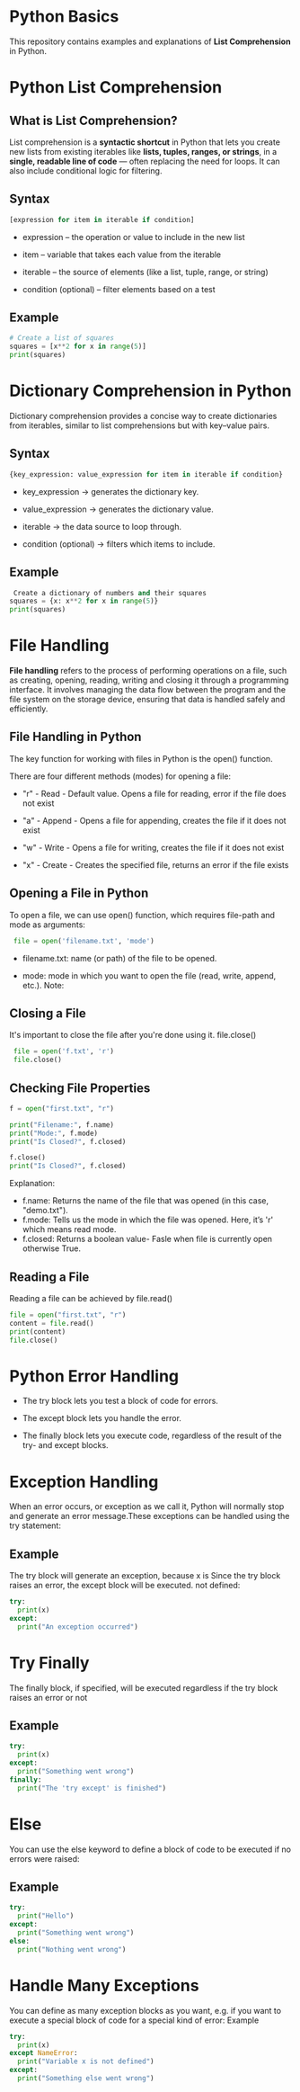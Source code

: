 # Python Basics
This repository contains examples and explanations of **List Comprehension** in Python.

# Python List Comprehension

## What is List Comprehension?

List comprehension is a **syntactic shortcut** in Python that lets you create new lists 
from existing iterables like **lists, tuples, ranges, or strings**, in a **single, readable 
line of code** — often replacing the need for loops.  It can also include conditional logic for filtering.


## Syntax

```python
[expression for item in iterable if condition]

```
* expression – the operation or value to include in the new list

* item – variable that takes each value from the iterable

* iterable – the source of elements (like a list, tuple, range, or string)

* condition (optional) – filter elements based on a test

## Example

```python
# Create a list of squares
squares = [x**2 for x in range(5)]
print(squares)


```

# Dictionary Comprehension in Python

Dictionary comprehension provides a concise way to create dictionaries from iterables, similar to list comprehensions but with key–value pairs.

## Syntax
```python
{key_expression: value_expression for item in iterable if condition}
```
* key_expression → generates the dictionary key.

* value_expression → generates the dictionary value.

* iterable → the data source to loop   through.

* condition (optional) → filters which items to include.

## Example
```python
 Create a dictionary of numbers and their squares
squares = {x: x**2 for x in range(5)}
print(squares)

```
# File Handling 
**File handling** refers to the process of performing operations on a file, such as creating, opening, 
reading, writing and closing it through a programming interface. It involves managing the data flow 
between the program and the file system on the storage device, ensuring that data is handled safely and efficiently.

## File Handling in Python
The key function for working with files in Python is the open() function.

There are four different methods (modes) for opening a file:

* "r" - Read - Default value. Opens a file for reading, error if the file does not exist

* "a" - Append - Opens a file for appending, creates the file if it does not exist

* "w" - Write - Opens a file for writing, creates the file if it does not exist

* "x" - Create - Creates the specified file, returns an error if the file exists


## Opening a File in Python
To open a file, we can use open() function, which requires file-path and mode as arguments:

```python
 file = open('filename.txt', 'mode')

```

* filename.txt: name (or path) of the file to be opened.

* mode: mode in which you want to open the file (read, write, append, etc.).
Note: 

## Closing a File
It's important to close the file after you're done using it. file.close()

```python
 file = open('f.txt', 'r')
 file.close()
```
## Checking File Properties
```python
f = open("first.txt", "r")

print("Filename:", f.name)
print("Mode:", f.mode)
print("Is Closed?", f.closed)

f.close()
print("Is Closed?", f.closed)
```
Explanation:

* f.name: Returns the name of the file that was opened (in this case, "demo.txt").
* f.mode: Tells us the mode in which the file was opened. Here, it’s 'r' which means read mode.
* f.closed: Returns a boolean value- Fasle when file is currently open otherwise True.

## Reading a File
Reading a file can be achieved by file.read()
```python
file = open("first.txt", "r")
content = file.read()
print(content)
file.close()
```
# Python Error Handling
* The try block lets you test a block of code for errors.

* The except block lets you handle the error.

* The finally block lets you execute code, regardless of the result of the try- and except blocks.

# Exception Handling
When an error occurs, or exception as we call it, Python will normally stop and generate 
an error message.These exceptions can be handled using the try statement:

## Example
The try block will generate an exception, because x is 
Since the try block raises an error, the except block will be executed.
not defined:
```python
try:
  print(x)
except:
  print("An exception occurred")
```

# Try Finally
The finally block, if specified, will be executed regardless if the try block raises an error or not

## Example
```python
try:
  print(x)
except:
  print("Something went wrong")
finally:
  print("The 'try except' is finished")
```
# Else
You can use the else keyword to define a block of code to be executed if no errors were raised:
## Example
```python
try:
  print("Hello")
except:
  print("Something went wrong")
else:
  print("Nothing went wrong")
```
# Handle Many Exceptions
You can define as many exception blocks as you want, e.g. if you want to execute a special block 
of code for a special kind of error:
 Example
```python
try:
  print(x)
except NameError:
  print("Variable x is not defined")
except:
  print("Something else went wrong")
```